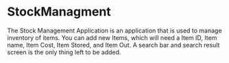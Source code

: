# StockManagment

The Stock Management Application is an application that is used to manage inventory of items. 
You can add new Items, which will need a Item ID, Item name, Item Cost, Item Stored, and Item Out.
A search bar and search result screen is the only thing left to be added. 

